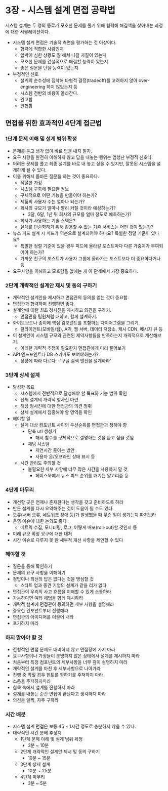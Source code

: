 # 3장 - 시스템 설계 면접 공략법
시스템 설계는 두 명의 동료가 모호한 문제를 풀기 위해 협력해 해결책을 찾아내는 과정에 대한 시뮬레이션이다.
- 시스템 설계 면접은 기술적 측면을 평가하는 것 이상이다.
    - 협력에 적합한 사람인지
    - 압박이 심한 상황도 잘 헤쳐 나갈 자질이 있는지
    - 모호한 문제를 건설적으로 해결할 능력이 있는지
    - 좋은 질문을 던질 능력이 있는지
- 부정적인 신호
    - 설계의 순수성에 집착해 타협적 결정(tradeoff)를 고려하지 않아 over-engineering 하지 않았는지 등
    - 시스템 전반의 비용이 올라간다.
    - 완고함
    - 편협함

## 면접을 위한 효과적인 4단계 접근법
### 1단계 문제 이해 및 설계 범위 확정
- 문제를 듣고 생각 없이 바로 답을 내지 말자.
- 요구 사항을 완전히 이해하지 않고 답을 내놓는 행위는 엄청난 부정적 신호다.
- 어려운 문제를 풀고 최종 설계를 바로 내 놓고 싶을 수 있지만, 잘못된 시스템을 설계하게 될 수 있다.
- 이를 위해서 올바른 질문을 하는 것이 중요하다.
    - 적절한 가정
    - 시스템 구축에 필요한 정보
    - 구체적으로 어떤 기능을 만들어야 하는가?
    - 제품의 사용자 수는 얼마나 되는가?
    - 회사의 규모가 얼마나 빨리 커질 것이라 예상하는가?
        - 3달, 6달, 1년 뒤 회사의 규모를 얼마 정도로 예측하는가?
    - 회사가 사용하는 기술 스택은?
    - 설계를 단순화하기 위해 활용할 수 있는 기존 서비스는 어떤 것이 있는가?
- 뉴스 피드 설계 시 피드가 역순으로 설계되어야 하나요? 특별한 정렬 기준이 있나요?
    - 특별한 정렬 기준이 있을 경우 피드에 올라갈 포스트마다 다른 가중치가 부여되어야 하는가?
    - 가까운 친구의 포스트가 사용자 그룹에 올라가는 포스트보다 더 중요하다거나 등
- 요구사항을 이해하고 모호함을 없애는 게 이 단계에서 가장 중요하다.

### 2단계 개략적인 설계안 제시 및 동의 구하기
- 개략적인 설계안을 제시하고 면접관의 동의를 얻는 것이 중요함.
- 면접관과 협력하며 진행하면 좋다.
- 설계안에 대한 최초 청사진을 제시하고 의견을 구하기.
    - 면접관을 팀원처럼 대하고, 함께 설계하기.
- 화이트보드나 종이에 핵심 컴포넌트를 포함하는 다이어그램을 그리기.
    - 클라이언트(모바일/웹), API, 웹 서버, 데이터 저장소, 캐시 CDN, 메시지 큐 등
- 이 설계안이 시스템 규모와 관련된 제약사항들을 만족하는지 개략적으로 계산해보기.
    - 이러한 개략적 추정이 필요한지 면접관에게 미리 물어보기
- API 엔드포인트나 DB 스키마도 보여야하는가?
    - 상황에 따라 다르다.
      -'구글 검색 엔진을 설계하라'

### 3단계 상세 설계
- 달성한 목표
    - 시스템에서 전반적으로 달성해야 할 목표와 기능 범위 확인
    - 전체 설계의 개략적 청사진 마련
    - 해당 청사진에 대한 면접관의 의견 청취
    - 상세 설계에서 집중해야 할 영역들 확인
- 해야할 일
    - 설계 대상 컴포넌트 사이의 우선순위를 면접관과 정해야 함
        - 단축 url 생성기
            - 해시 함수를 구체적으로 설명하는 것을 듣고 싶을 것임
        - 채팅 시스템
            - 지연시간 줄이는 방안
            - 사용자 온/오프라인 상태 표시 등
    - 시간 관리도 주의할 것
        - 불필요한 세부 사항에 너무 많은 시간을 사용하지 말 것
            - 페이스북에서 뉴스 피드 순위를 매기는 알고리즘 등

### 4단계 마무리
- 개선할 곳은 언제나 존재한다는 생각을 갖고 준비하도록 하라
- 만든 설계를 다시 요약해주는 것이 도움이 될 수도 있다.
- 오류(서버 오류, 네트워크 장애 등)가 발생했을 때 무슨 일이 생기는지 따져보라
- 운영 이슈에 대한 논의도 좋다
    - 메트릭 수집, 모니터링, 로그, 어떻게 배포(roll-out)할 것인지 등
- 미래 규모 확장 요구에 대한 대처
- 시간 이슈로 다루지 못 한 세부적 개선 사항을 제안할 수 있다

### 해야할 것
- 질문을 통해 확인하기
- 문제의 요구 사항을 이해하기
- 정답이나 최선의 답은 없다는 것을 명심할 것
    - 스타트 업과 중견 기업의 설계가 같을 리가 없다
- 면접관이 우리의 사고 흐름을 이해할 수 있게 소통하라
- 가능하다면 여러 해법을 함께 제시하라
- 개략적 설계에 면접관이 동의하면 세부 사항을 설명해라
- 중요한 컨포넌트부터 진행해라
- 면접관의 아이디어를 이끌어 내라
- 포기하지 마라

### 하지 말아야 할 것
- 전형적인 면접 문제도 대비하지 않고 면접장에 가지 마라
- 요구사항이나 가정들이 분명하지 않은 상태에서 설계를 제시하지 마라
- 처음부터 특정 컴포넌트의 세부사항을 너무 깊이 설명하지 마라
- 개략적인 설계를 마친 후 세부사항으로 나아가라
- 진행 중 막힐 경우 힌트를 청하기를 주저하지 마라
- 소통을 주저하지마라
- 침묵 속에서 설계를 진행하지 마라
- 설계를 내놓는 순간 면접이 끝난다고 생각하지 마라
- 의견을 일찍, 자주 구하라

### 시간 배분
- 시스템 설계 면접은 보통 45 ~ 1시간 정도로 충분하지 않을 수 있다.
- 대략적인 시간 분배 추정치
    - 1단계 문제 이해 및 설계 범위 확정
        - 3분 ~ 10분
    - 2단계 개략적인 설계안 제시 및 동의 구하기
        - 10분 ~ 15분
    - 3단계 상세 설계
        - 10분 ~ 25분
    - 4단계 마무리
        - 3분 ~ 5분